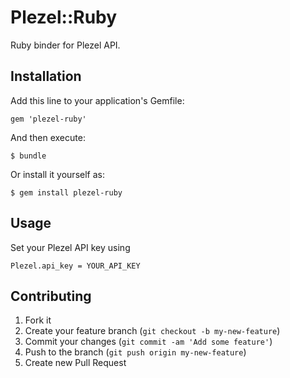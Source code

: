 # Plezel::Ruby

Ruby binder for Plezel API.

## Installation

Add this line to your application's Gemfile:

    gem 'plezel-ruby'

And then execute:

    $ bundle

Or install it yourself as:

    $ gem install plezel-ruby

## Usage

Set your Plezel API key using

    Plezel.api_key = YOUR_API_KEY

## Contributing

1. Fork it
2. Create your feature branch (`git checkout -b my-new-feature`)
3. Commit your changes (`git commit -am 'Add some feature'`)
4. Push to the branch (`git push origin my-new-feature`)
5. Create new Pull Request
